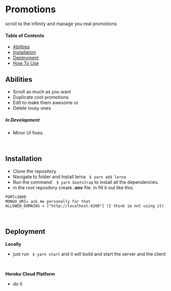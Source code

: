 # Promotions
scroll to the infinity and manage you real promotions

#### Table of Contents

  * [Abilities](#abilities)
  * [Installation](#installation)
  * [Deployment](#deployment)
  * [How To Use](#how-to-use)
  
  
## Abilities
  * Scroll as much as you want
  * Duplicate cool promotions
  * Edit to make them awesome or
  * Delete lousy ones


##### In Development
  * Minor UI fixes.

<br/>


## Installation
* Clone the repository
* Navigate to folder and Install lerna   ``` $ yarn add lerna```
* Run the command: ``` $ yarn bootstrap``` to install all the dependencies.
* in the root repository create **.env** file. in fill it out like this:

```
PORT=3000
MONGO_URI= ask me personally for that
ALLOWED_DOMAINS = ["http://localhost:4200"] (I think im not using it)
```

<br/>


## Deployment
**Locally**
* just run  ``` $ yarn start``` and it will build and start the server and the client

<br/>

**Heroku Cloud Platform**
 * do it
<br/>
